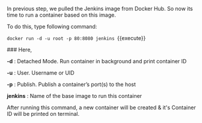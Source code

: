 In previous step, we pulled the Jenkins image from Docker Hub.
So now its time to run a container based on this image.

To do this, type following command:

`docker run -d -u root -p 80:8080 jenkins
`{{execute}}

### Here,

**-d** : Detached Mode. Run container in background and print container ID

**-u** : User. Username or UID

**-p** : Publish. Publish a container’s port(s) to the host

**jenkins** : Name of the base image to run this container


After running this command, a new container will be created & it's Container ID will be printed on terminal.